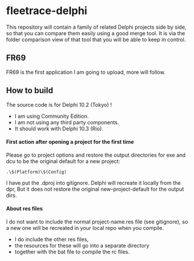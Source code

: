 # fleetrace-delphi

This repository will contain a family of related Delphi projects side by side, so that you can compare them easily using a good merge tool. It is via the folder comparison view of that tool that you will be able to keep in control.

## FR69

FR69 is the first application I am going to upload, more will follow.

## How to build

The source code is for Delphi 10.2 (Tokyo) !

- I am using Community Edition.
- I am not using any third party components.
- It should work with Delphi 10.3 (Rio).

#### First action after opening a project for the first time

Please go to project options and restore the output directories for exe and dcu to be the original default for a new project:

```
.\$(Platform)\$(Config)
```

I have put the .dproj into gitignore.
Delphi will recreate it locally from the dpr,
But it does not restore the original new-project-default for the output dirs.

#### About res files

I do not want to include the normal project-name.res file (see gitignore),
so a new one will be recreated in your local repo when you compile.

- I do include the other res files,
- the resources for these will go into a separate directory
- together with the bat file to compile the rc files.



